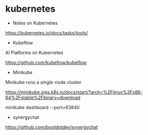 # kubernetes

- Notes on Kubernetes

https://kubernetes.io/docs/tasks/tools/

- Kubeflow

AI Platforms on Kubernetes

https://github.com/kubeflow/kubeflow

- Minikube
  
Minikube runs a single-node cluster

https://minikube.sigs.k8s.io/docs/start/?arch=%2Flinux%2Fx86-64%2Fstable%2Fbinary+download

minikube dashboard --port=63840

- synergychat

https://github.com/bootdotdev/synergychat
